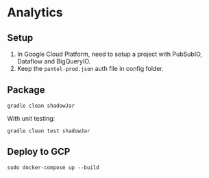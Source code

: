 # Analytics

## Setup

1. In Google Cloud Platform, need to setup a project with PubSubIO, Dataflow and BigQueryIO.
2. Keep the `pantel-prod.json` auth file in config folder.

## Package
 
    gradle clean shadowJar

With unit testing:
    
    gradle clean test shadowJar

## Deploy to GCP

    sudo docker-compose up --build